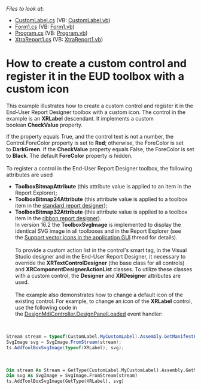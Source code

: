 <!-- default file list -->
*Files to look at*:

* [CustomLabel.cs](./CS/CustomLabel/CustomLabel.cs) (VB: [CustomLabel.vb](./VB/CustomLabel/CustomLabel.vb))
* [Form1.cs](./CS/T461136/Form1.cs) (VB: [Form1.vb](./VB/T461136/Form1.vb))
* [Program.cs](./CS/T461136/Program.cs) (VB: [Program.vb](./VB/T461136/Program.vb))
* [XtraReport1.cs](./CS/T461136/XtraReport1.cs) (VB: [XtraReport1.vb](./VB/T461136/XtraReport1.vb))
<!-- default file list end -->
# How to create a custom control and register it in the EUD toolbox with a custom icon  


<p>This example illustrates how to create a custom control and register it in the End-User Report Designer toolbox with a custom icon. The control in the example is an <strong>XRLabel</strong> descendant. It implements a custom boolean <strong>CheckValue</strong> property.</p>
<p>If the property equals True, and the control text is not a number, the Control.ForeColor property is set to <strong>Red</strong>; otherwise, the ForeColor is set to <strong>DarkGreen</strong>. If the <strong>CheckValue</strong> property equals False, the ForeColor is set to <strong>Black</strong>. The default <strong>ForeColor</strong> property is hidden.<br><br>To register a control in the End-User Report Designer toolbox, the following attributes are used

* <strong>ToolboxBitmapAttribute</strong> (this attribute value is applied to an item in the Report Explorer);
* <strong>ToolboxBitmap24Attribute</strong> (this attribute value is applied to a toolbox item in the <a href="https://documentation.devexpress.com/#XtraReports/CustomDocument1763">standard report designer</a>);
* <strong>ToolboxBitmap32Attribute</strong> (this attribute value is applied to a toolbox item in the <a href="https://documentation.devexpress.com/#XtraReports/CustomDocument8546">ribbon report designer</a>).<br>In version 16.2 the <strong>ToolboxSvgImage</strong> is implemented to display the identical SVG image in all toolboxes and in the Report Explorer (see the <a href="https://www.devexpress.com/Support/Center/Question/Details/T452973">Support vector icons in the application GUI</a> thread for details).<br><br>To provide a custom action list in the control's smart tag, in the Visual Studio designer and in the End-User Report Designer, it necessary to override the <strong>XRTextControlDesigner</strong> (the base class for all controls) and <strong>XRComponentDesignerActionList</strong> classes. To utilize these classes with a custom control, the <strong>Designer</strong> and <strong>XRDesigner</strong> attributes are used.<br><br>The example also demonstrates how to change a default icon of the existing control. For example, to change an icon of the <strong>XRLabel</strong> control, use the following code in the <a href="https://documentation.devexpress.com/#XtraReports/DevExpressXtraReportsUserDesignerXRDesignMdiController_DesignPanelLoadedtopic">DesignMdiController.DesignPanelLoaded</a> event handler:</p>
<br>


```cs
Stream stream = typeof(CustomLabel.MyCustomLabel).Assembly.GetManifestResourceStream("CustomLabel.label.svg");
SvgImage svg = SvgImage.FromStream(stream);
ts.AddToolBoxSvgImage(typeof(XRLabel), svg);
```


<br>


```vb
Dim stream As Stream = GetType(CustomLabel.MyCustomLabel).Assembly.GetManifestResourceStream("label.svg")
Dim svg As SvgImage = SvgImage.FromStream(stream)
ts.AddToolBoxSvgImage(GetType(XRLabel), svg)
```


<br><br>

<br/>


